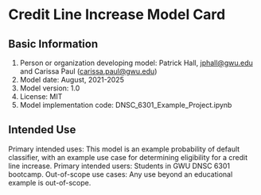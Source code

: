 # Credit Line Increase Model Card

## Basic Information
 1. Person or organization developing model: Patrick Hall, jphall@gwu.edu and Carissa Paul (carissa.paul@gwu.edu)
 2. Model date: August, 2021-2025
 3. Model version: 1.0
 4. License: MIT
 5. Model implementation code: DNSC_6301_Example_Project.ipynb

## Intended Use
Primary intended uses: This model is an example probability of default classifier, with an example use case for determining eligibility for a credit line increase.
Primary intended users: Students in GWU DNSC 6301 bootcamp.
Out-of-scope use cases: Any use beyond an educational example is out-of-scope.
